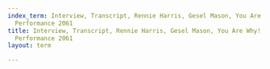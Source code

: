 ```yaml
---
index_term: Interview, Transcript, Rennie Harris, Gesel Mason, You Are Why!, No Boundaries
  Performance 2061
title: Interview, Transcript, Rennie Harris, Gesel Mason, You Are Why!, No Boundaries
  Performance 2061
layout: term

---
```

